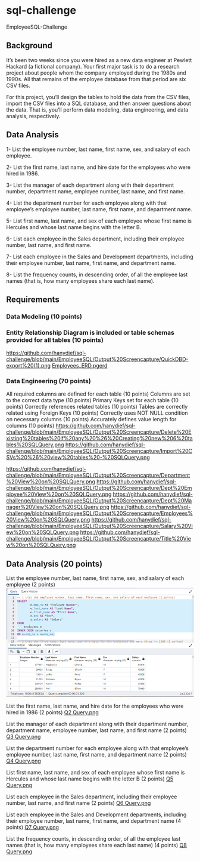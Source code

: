 # sql-challenge
EmployeeSQL-Challenge

## Background
It’s been two weeks since you were hired as a new data engineer at Pewlett Hackard (a fictional company). Your first major task is to do a research project about people whom the company employed during the 1980s and 1990s. All that remains of the employee database from that period are six CSV files.

For this project, you’ll design the tables to hold the data from the CSV files, import the CSV files into a SQL database, and then answer questions about the data. That is, you’ll perform data modeling, data engineering, and data analysis, respectively.

## Data Analysis
1- List the employee number, last name, first name, sex, and salary of each employee.

2- List the first name, last name, and hire date for the employees who were hired in 1986.

3- List the manager of each department along with their department number, department name, employee number, last name, and first name.

4- List the department number for each employee along with that employee’s employee number, last name, first name, and department name.

5- List first name, last name, and sex of each employee whose first name is Hercules and whose last name begins with the letter B.

6- List each employee in the Sales department, including their employee number, last name, and first name.

7- List each employee in the Sales and Development departments, including their employee number, last name, first name, and department name.

8- List the frequency counts, in descending order, of all the employee last names (that is, how many employees share each last name).



## Requirements
### Data Modeling (10 points)


### Entity Relationship Diagram is included or table schemas provided for all tables (10 points)
https://github.com/hanydief/sql-challenge/blob/main/EmployeeSQL/Output%20Screencapture/QuickDBD-export%20(1).png
[Employees_ERD.pgerd](https://github.com/hanydief/sql-challenge/blob/main/EmployeeSQL/Output%20Screencapture/Employees_ERD.pgerd)

### Data Engineering (70 points)

All required columns are defined for each table (10 points)
Columns are set to the correct data type (10 points)
Primary Keys set for each table (10 points)
Correctly references related tables (10 points)
Tables are correctly related using Foreign Keys (10 points)
Correctly uses NOT NULL condition on necessary columns (10 points)
Accurately defines value length for columns (10 points)
https://github.com/hanydief/sql-challenge/blob/main/EmployeeSQL/Output%20Screencapture/Delete%20Existing%20tables%20if%20any%20%26%20Creating%20new%206%20tables%20SQLQuery.png
https://github.com/hanydief/sql-challenge/blob/main/EmployeeSQL/Output%20Screencapture/Import%20CSVs%20%26%20view%20tables%20-%20SQLQuery.png

https://github.com/hanydief/sql-challenge/blob/main/EmployeeSQL/Output%20Screencapture/Department%20View%20on%20SQLQuery.png
https://github.com/hanydief/sql-challenge/blob/main/EmployeeSQL/Output%20Screencapture/Dept%20Employee%20View%20on%20SQLQuery.png
https://github.com/hanydief/sql-challenge/blob/main/EmployeeSQL/Output%20Screencapture/Dept%20Manager%20View%20on%20SQLQuery.png
https://github.com/hanydief/sql-challenge/blob/main/EmployeeSQL/Output%20Screencapture/Employees%20View%20on%20SQLQuery.png
https://github.com/hanydief/sql-challenge/blob/main/EmployeeSQL/Output%20Screencapture/Salary%20View%20on%20SQLQuery.png
https://github.com/hanydief/sql-challenge/blob/main/EmployeeSQL/Output%20Screencapture/Title%20View%20on%20SQLQuery.png

## Data Analysis (20 points)
List the employee number, last name, first name, sex, and salary of each employee (2 points)
![Q1 Query](Output%20Screencapture/Q1%20Query.png)

List the first name, last name, and hire date for the employees who were hired in 1986 (2 points)
[Q2 Query.png](https://github.com/hanydief/sql-challenge/blob/main/EmployeeSQL/Output%20Screencapture/Q2%20Query.png)

List the manager of each department along with their department number, department name, employee number, last name, and first name (2 points)
[Q3 Query.png](https://github.com/hanydief/sql-challenge/blob/main/EmployeeSQL/Output%20Screencapture/Q3%20Query.png)

List the department number for each employee along with that employee’s employee number, last name, first name, and department name (2 points)
[Q4 Query.png](https://github.com/hanydief/sql-challenge/blob/main/EmployeeSQL/Output%20Screencapture/Q4%20Query.png)

List first name, last name, and sex of each employee whose first name is Hercules and whose last name begins with the letter B (2 points)
[Q5 Query.png](https://github.com/hanydief/sql-challenge/blob/main/EmployeeSQL/Output%20Screencapture/Q5%20Query.png)

List each employee in the Sales department, including their employee number, last name, and first name (2 points)
[Q6 Query.png](https://github.com/hanydief/sql-challenge/blob/main/EmployeeSQL/Output%20Screencapture/Q6%20Query.png)

List each employee in the Sales and Development departments, including their employee number, last name, first name, and department name (4 points)
[Q7 Query.png](https://github.com/hanydief/sql-challenge/blob/main/EmployeeSQL/Output%20Screencapture/Q7%20Query.png)

List the frequency counts, in descending order, of all the employee last names (that is, how many employees share each last name) (4 points)
[Q8 Query.png](https://github.com/hanydief/sql-challenge/blob/main/EmployeeSQL/Output%20Screencapture/Q8%20Query.png)

